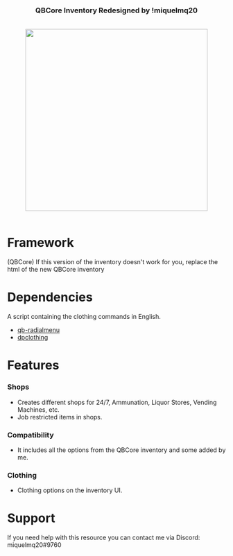 <div align='center'><h3><a>QBCore Inventory Redesigned by !miquelmq20</a></h3></div>
<br>
<div align='center'><img style="width: 30em;" src='https://github.com/miquelmq20/qb-inventory/assets/43810248/d0eb688d-af93-4346-a69c-dfdf5ac35efe'/></div>
<br>

# Framework

(QBCore) If this version of the inventory doesn't work for you, replace the html of the new QBCore inventory

# Dependencies
A script containing the clothing commands in English.

- [qb-radialmenu](https://github.com/qbcore-framework/qb-radialmenu)
- [dpclothing](https://github.com/andristum/dpclothing)

# Features

### Shops

- Creates different shops for 24/7, Ammunation, Liquor Stores, Vending Machines, etc.
- Job restricted items in shops.

### Compatibility

- It includes all the options from the QBCore inventory and some added by me.

### Clothing

- Clothing options on the inventory UI.

# Support
If you need help with this resource you can contact me via Discord: miquelmq20#9760
